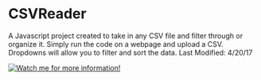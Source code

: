 # CSVReader
A Javascript project created to take in any CSV file and filter through or organize it. 
Simply run the code on a webpage and upload a CSV. Dropdowns will allow you to filter and sort the data. 
Last Modified: 4/20/17

[![Watch me for more information!](https://dl.dropboxusercontent.com/s/y4we6utg49e8n9m/Screen%20Shot%202017-07-13%20at%2011.57.05%20PM.png?dl=0)](https://www.youtube.com/watch?v=_eOuhQyaL6s&feature=youtu.be)
